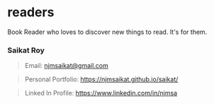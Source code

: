 # readers
Book Reader who loves to discover new things to read. It's for them.



  ### Saikat Roy

> Email: njmsaikat@gmail.com

> Personal Portfolio: https://njmsaikat.github.io/saikat/

> Linked In Profile: https://www.linkedin.com/in/njmsa
